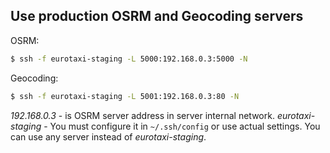 ## Use production OSRM and Geocoding servers

OSRM:
```bash
$ ssh -f eurotaxi-staging -L 5000:192.168.0.3:5000 -N
```

Geocoding:
```bash
$ ssh -f eurotaxi-staging -L 5001:192.168.0.3:80 -N
```

*192.168.0.3* - is OSRM server address in server internal network.
*eurotaxi-staging* - You must configure it in `~/.ssh/config` or use actual settings. You can use any server instead of *eurotaxi-staging*.
